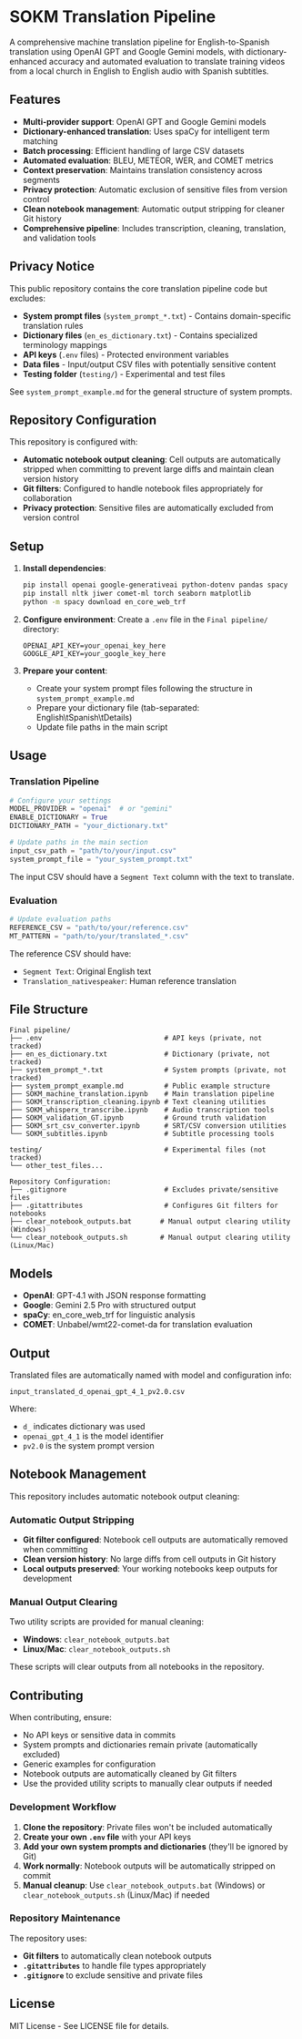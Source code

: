# SOKM Translation Pipeline

A comprehensive machine translation pipeline for English-to-Spanish translation using OpenAI GPT and Google Gemini models, with dictionary-enhanced accuracy and automated evaluation to translate training videos from a local church in English to English audio with Spanish subtitles.

## Features

- **Multi-provider support**: OpenAI GPT and Google Gemini models
- **Dictionary-enhanced translation**: Uses spaCy for intelligent term matching
- **Batch processing**: Efficient handling of large CSV datasets
- **Automated evaluation**: BLEU, METEOR, WER, and COMET metrics
- **Context preservation**: Maintains translation consistency across segments
- **Privacy protection**: Automatic exclusion of sensitive files from version control
- **Clean notebook management**: Automatic output stripping for cleaner Git history
- **Comprehensive pipeline**: Includes transcription, cleaning, translation, and validation tools

## Privacy Notice

This public repository contains the core translation pipeline code but excludes:

- **System prompt files** (`system_prompt_*.txt`) - Contains domain-specific translation rules
- **Dictionary files** (`en_es_dictionary.txt`) - Contains specialized terminology mappings
- **API keys** (`.env` files) - Protected environment variables
- **Data files** - Input/output CSV files with potentially sensitive content
- **Testing folder** (`testing/`) - Experimental and test files

See `system_prompt_example.md` for the general structure of system prompts.

## Repository Configuration

This repository is configured with:

- **Automatic notebook output cleaning**: Cell outputs are automatically stripped when committing to prevent large diffs and maintain clean version history
- **Git filters**: Configured to handle notebook files appropriately for collaboration
- **Privacy protection**: Sensitive files are automatically excluded from version control

## Setup

1. **Install dependencies**:

   ```bash
   pip install openai google-generativeai python-dotenv pandas spacy
   pip install nltk jiwer comet-ml torch seaborn matplotlib
   python -m spacy download en_core_web_trf
   ```

2. **Configure environment**:
   Create a `.env` file in the `Final pipeline/` directory:

   ```
   OPENAI_API_KEY=your_openai_key_here
   GOOGLE_API_KEY=your_google_key_here
   ```

3. **Prepare your content**:
   - Create your system prompt files following the structure in `system_prompt_example.md`
   - Prepare your dictionary file (tab-separated: English\tSpanish\tDetails)
   - Update file paths in the main script

## Usage

### Translation Pipeline

```python
# Configure your settings
MODEL_PROVIDER = "openai"  # or "gemini"
ENABLE_DICTIONARY = True
DICTIONARY_PATH = "your_dictionary.txt"

# Update paths in the main section
input_csv_path = "path/to/your/input.csv"
system_prompt_file = "your_system_prompt.txt"
```

The input CSV should have a `Segment Text` column with the text to translate.

### Evaluation

```python
# Update evaluation paths
REFERENCE_CSV = "path/to/your/reference.csv"
MT_PATTERN = "path/to/your/translated_*.csv"
```

The reference CSV should have:

- `Segment Text`: Original English text
- `Translation_nativespeaker`: Human reference translation

## File Structure

```
Final pipeline/
├── .env                              # API keys (private, not tracked)
├── en_es_dictionary.txt              # Dictionary (private, not tracked)
├── system_prompt_*.txt               # System prompts (private, not tracked)
├── system_prompt_example.md          # Public example structure
├── SOKM_machine_translation.ipynb    # Main translation pipeline
├── SOKM_transcription_cleaning.ipynb # Text cleaning utilities
├── SOKM_whisperx_transcribe.ipynb    # Audio transcription tools
├── SOKM_validation_GT.ipynb          # Ground truth validation
├── SOKM_srt_csv_converter.ipynb      # SRT/CSV conversion utilities
└── SOKM_subtitles.ipynb              # Subtitle processing tools

testing/                              # Experimental files (not tracked)
└── other_test_files...

Repository Configuration:
├── .gitignore                        # Excludes private/sensitive files
├── .gitattributes                    # Configures Git filters for notebooks
├── clear_notebook_outputs.bat       # Manual output clearing utility (Windows)
└── clear_notebook_outputs.sh        # Manual output clearing utility (Linux/Mac)
```

## Models

- **OpenAI**: GPT-4.1 with JSON response formatting
- **Google**: Gemini 2.5 Pro with structured output
- **spaCy**: en_core_web_trf for linguistic analysis
- **COMET**: Unbabel/wmt22-comet-da for translation evaluation

## Output

Translated files are automatically named with model and configuration info:

```
input_translated_d_openai_gpt_4_1_pv2.0.csv
```

Where:

- `d_` indicates dictionary was used
- `openai_gpt_4_1` is the model identifier
- `pv2.0` is the system prompt version

## Notebook Management

This repository includes automatic notebook output cleaning:

### Automatic Output Stripping

- **Git filter configured**: Notebook cell outputs are automatically removed when committing
- **Clean version history**: No large diffs from cell outputs in Git history
- **Local outputs preserved**: Your working notebooks keep outputs for development

### Manual Output Clearing

Two utility scripts are provided for manual cleaning:

- **Windows**: `clear_notebook_outputs.bat`
- **Linux/Mac**: `clear_notebook_outputs.sh`

These scripts will clear outputs from all notebooks in the repository.

## Contributing

When contributing, ensure:

- No API keys or sensitive data in commits
- System prompts and dictionaries remain private (automatically excluded)
- Generic examples for configuration
- Notebook outputs are automatically cleaned by Git filters
- Use the provided utility scripts to manually clear outputs if needed

### Development Workflow

1. **Clone the repository**: Private files won't be included automatically
2. **Create your own `.env` file** with your API keys
3. **Add your own system prompts and dictionaries** (they'll be ignored by Git)
4. **Work normally**: Notebook outputs will be automatically stripped on commit
5. **Manual cleanup**: Use `clear_notebook_outputs.bat` (Windows) or `clear_notebook_outputs.sh` (Linux/Mac) if needed

### Repository Maintenance

The repository uses:

- **Git filters** to automatically clean notebook outputs
- **`.gitattributes`** to handle file types appropriately
- **`.gitignore`** to exclude sensitive and private files

## License

MIT License - See LICENSE file for details.
